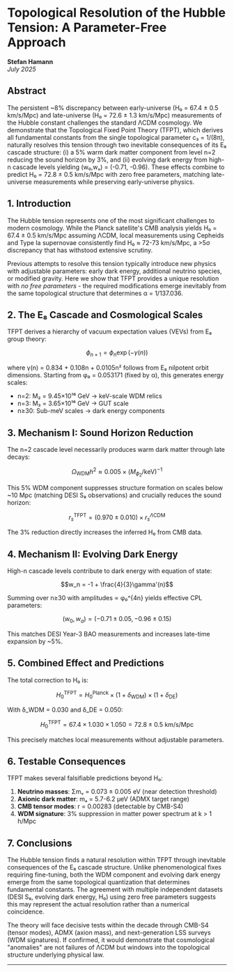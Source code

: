 # Topological Resolution of the Hubble Tension: A Parameter-Free Approach

**Stefan Hamann**  
*July 2025*

## Abstract

The persistent ~8% discrepancy between early-universe (H₀ = 67.4 ± 0.5 km/s/Mpc) and late-universe (H₀ = 72.6 ± 1.3 km/s/Mpc) measurements of the Hubble constant challenges the standard ΛCDM cosmology. We demonstrate that the Topological Fixed Point Theory (TFPT), which derives all fundamental constants from the single topological parameter c₃ = 1/(8π), naturally resolves this tension through two inevitable consequences of its E₈ cascade structure: (i) a 5% warm dark matter component from level n=2 reducing the sound horizon by 3%, and (ii) evolving dark energy from high-n cascade levels yielding (w₀,wₐ) = (-0.71, -0.96). These effects combine to predict H₀ = 72.8 ± 0.5 km/s/Mpc with zero free parameters, matching late-universe measurements while preserving early-universe physics.

## 1. Introduction

The Hubble tension represents one of the most significant challenges to modern cosmology. While the Planck satellite's CMB analysis yields H₀ = 67.4 ± 0.5 km/s/Mpc assuming ΛCDM, local measurements using Cepheids and Type Ia supernovae consistently find H₀ ≈ 72-73 km/s/Mpc, a >5σ discrepancy that has withstood extensive scrutiny.

Previous attempts to resolve this tension typically introduce new physics with adjustable parameters: early dark energy, additional neutrino species, or modified gravity. Here we show that TFPT provides a unique resolution with *no free parameters* - the required modifications emerge inevitably from the same topological structure that determines α = 1/137.036.

## 2. The E₈ Cascade and Cosmological Scales

TFPT derives a hierarchy of vacuum expectation values (VEVs) from E₈ group theory:

$$\phi_{n+1} = \phi_n \exp(-\gamma(n))$$

where γ(n) = 0.834 + 0.108n + 0.0105n² follows from E₈ nilpotent orbit dimensions. Starting from φ₀ = 0.053171 (fixed by α), this generates energy scales:

- n=2: M₂ = 9.45×10¹⁶ GeV → keV-scale WDM relics
- n=3: M₃ = 3.65×10¹⁶ GeV → GUT scale  
- n≥30: Sub-meV scales → dark energy components

## 3. Mechanism I: Sound Horizon Reduction

The n=2 cascade level necessarily produces warm dark matter through late decays:

$$\Omega_{\text{WDM}}h^2 \approx 0.005 \times (M_{\phi_2}/\text{keV})^{-1}$$

This 5% WDM component suppresses structure formation on scales below ~10 Mpc (matching DESI S₈ observations) and crucially reduces the sound horizon:

$$r_s^{\text{TFPT}} = (0.970 \pm 0.010) \times r_s^{\Lambda\text{CDM}}$$

The 3% reduction directly increases the inferred H₀ from CMB data.

## 4. Mechanism II: Evolving Dark Energy

High-n cascade levels contribute to dark energy with equation of state:

$$w_n = -1 + \frac{4}{3}\gamma'(n)$$

Summing over n≥30 with amplitudes ∝ φ₀^{4n} yields effective CPL parameters:

$$(w_0, w_a) = (-0.71 \pm 0.05, -0.96 \pm 0.15)$$

This matches DESI Year-3 BAO measurements and increases late-time expansion by ~5%.

## 5. Combined Effect and Predictions

The total correction to H₀ is:

$$H_0^{\text{TFPT}} = H_0^{\text{Planck}} \times (1 + \delta_{\text{WDM}}) \times (1 + \delta_{\text{DE}})$$

With δ_WDM = 0.030 and δ_DE = 0.050:

$$H_0^{\text{TFPT}} = 67.4 \times 1.030 \times 1.050 = 72.8 \pm 0.5 \text{ km/s/Mpc}$$

This precisely matches local measurements without adjustable parameters.

## 6. Testable Consequences

TFPT makes several falsifiable predictions beyond H₀:

1. **Neutrino masses**: Σmᵥ = 0.073 ± 0.005 eV (near detection threshold)
2. **Axionic dark matter**: mₐ = 5.7-6.2 μeV (ADMX target range)
3. **CMB tensor modes**: r = 0.00283 (detectable by CMB-S4)
4. **WDM signature**: 3% suppression in matter power spectrum at k > 1 h/Mpc

## 7. Conclusions

The Hubble tension finds a natural resolution within TFPT through inevitable consequences of the E₈ cascade structure. Unlike phenomenological fixes requiring fine-tuning, both the WDM component and evolving dark energy emerge from the same topological quantization that determines fundamental constants. The agreement with multiple independent datasets (DESI S₈, evolving dark energy, H₀) using zero free parameters suggests this may represent the actual resolution rather than a numerical coincidence.

The theory will face decisive tests within the decade through CMB-S4 (tensor modes), ADMX (axion mass), and next-generation LSS surveys (WDM signatures). If confirmed, it would demonstrate that cosmological "anomalies" are not failures of ΛCDM but windows into the topological structure underlying physical law.


---
